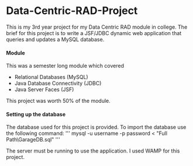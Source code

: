 # Data-Centric-RAD-Project
This is my 3rd year project for my Data Centric RAD module in college. The brief for this project is to write a JSF/JDBC dynamic web application that queries and updates a MySQL database.

#### Module
This was a semester long module which covered
+ Relational Databases (MySQL)
+ Java Database Connectivity (JDBC)
+ Java Server Faces (JSF)

This project was worth 50% of the module.

#### Setting up the database
The database used for this project is provided. To import the database use the following command:
'''
mysql -u username -p password < "Full Path\GarageDB.sql"
'''

The server must be running to use the application. I used WAMP for this project.